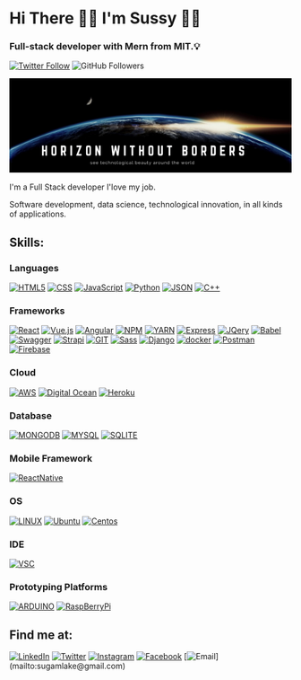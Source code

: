 #  Hi There 👋🏼 I'm Sussy 👩‍💻
###  Full-stack developer with Mern from MIT.💡

[![Twitter Follow](https://img.shields.io/twitter/follow/sussy183?style=social)](https://twitter.com/sussy183)
![GitHub Followers](https://img.shields.io/github/followers/sugamlake?style=social)


 <img src= "https://github.com/Sugamlake/Sugamlake/blob/main/horizon%20without%20borders.png"/>

I'm a Full Stack developer I'love my job.

Software development, data science, technological innovation, in all kinds of applications.


## Skills:
### Languages 
[![HTML5](https://img.shields.io/badge/HTML5-E34F26?style=for-the-badge&logo=html5&logoColor=white)]()
[![CSS](https://img.shields.io/badge/CSS3-1572B6?style=for-the-badge&logo=css3&logoColor=white)]()
[![JavaScript](https://img.shields.io/badge/JavaScript-F7DF1E?style=for-the-badge&logo=javascript&logoColor=white&labelColor=101010)]()
[![Python](https://img.shields.io/badge/Python-FFD43B?style=for-the-badge&logo=python&logoColor=darkgreen)]()
[![JSON](https://img.shields.io/badge/json-5E5C5C?style=for-the-badge&logo=json&logoColor=white)]()
[![C++](https://img.shields.io/badge/C%2B%2B-00599C?style=for-the-badge&logo=c%2B%2B&logoColor=white)]()
### Frameworks
[![React](https://img.shields.io/badge/React-20232A?style=for-the-badge&logo=react&logoColor=61DAFB)]()
[![Vue.js](https://img.shields.io/badge/Vue.js-35495E?style=for-the-badge&logo=vuedotjs&logoColor=4FC08D)]()
[![Angular](https://img.shields.io/badge/Angular-DD0031?style=for-the-badge&logo=angular&logoColor=white)]()
[![NPM](https://img.shields.io/badge/npm-CB3837?style=for-the-badge&logo=npm&logoColor=white)]()
[![YARN](https://img.shields.io/badge/Yarn-2C8EBB?style=for-the-badge&logo=yarn&logoColor=white)]()
[![Express](https://img.shields.io/badge/Express.js-000000?style=for-the-badge&logo=express&logoColor=white)]()
[![JQery](https://img.shields.io/badge/jQuery-0769AD?style=for-the-badge&logo=jquery&logoColor=white)]()
[![Babel](https://img.shields.io/badge/Babel-F9DC3E?style=for-the-badge&logo=babel&logoColor=white)]()
[![Swagger](https://img.shields.io/badge/Swagger-85EA2D?style=for-the-badge&logo=Swagger&logoColor=white)]()
[![Strapi](https://img.shields.io/badge/strapi-2e7eea?style=for-the-badge&logo=strapi&logoColor=white)]()
[![GIT](https://img.shields.io/badge/Git-F05032?style=for-the-badge&logo=git&logoColor=white)]()
[![Sass](https://img.shields.io/badge/Sass-CC6699?style=for-the-badge&logo=sass&logoColor=white)]()
[![Django](https://img.shields.io/badge/DJANGO-REST-ff1709?style=for-the-badge&logo=django&logoColor=white&color=ff1709&labelColor=gray)]()
[![docker](https://img.shields.io/badge/Docker-2CA5E0?style=for-the-badge&logo=docker&logoColor=white)]()
[![Postman](https://img.shields.io/badge/Postman-FF6C37?style=for-the-badge&logo=Postman&logoColor=white)]()
[![Firebase](https://img.shields.io/badge/firebase-ffca28?style=for-the-badge&logo=firebase&logoColor=black)]()
### Cloud
[![AWS](https://img.shields.io/badge/AWS-232F3E?style=for-the-badge&logo=amazon-aws&logoColor=white&labelColor=101010)]()
[![Digital Ocean](https://img.shields.io/badge/Digital_Ocean-0080FF?style=for-the-badge&logo=DigitalOcean&logoColor=white)]()
[![Heroku](https://img.shields.io/badge/Heroku-430098?style=for-the-badge&logo=heroku&logoColor=white)]()
### Database
[![MONGODB](https://img.shields.io/badge/MongoDB-4EA94B?style=for-the-badge&logo=mongodb&logoColor=white)]()
[![MYSQL](https://img.shields.io/badge/MySQL-005C84?style=for-the-badge&logo=mysql&logoColor=white)]()
[![SQLITE](https://img.shields.io/badge/SQLite-07405E?style=for-the-badge&logo=sqlite&logoColor=white)]()
### Mobile Framework
[![ReactNative](https://img.shields.io/badge/React_Native-20232A?style=for-the-badge&logo=react&logoColor=61DAFB)]()
### OS
[![LINUX](https://img.shields.io/badge/Linux-FCC624?style=for-the-badge&logo=linux&logoColor=black)]()
[![Ubuntu](https://img.shields.io/badge/Ubuntu-E95420?style=for-the-badge&logo=ubuntu&logoColor=white)]()
[![Centos](https://img.shields.io/badge/Cent%20OS-262577?style=for-the-badge&logo=CentOS&logoColor=white)]()
### IDE
[![VSC](https://img.shields.io/badge/Visual_Studio_Code-0078D4?style=for-the-badge&logo=visual%20studio%20code&logoColor=white)]()
### Prototyping Platforms
[![ARDUINO](https://img.shields.io/badge/Arduino-00979D?style=for-the-badge&logo=Arduino&logoColor=white)]()
[![RaspBerryPi](https://img.shields.io/badge/Raspberry%20Pi-A22846?style=for-the-badge&logo=Raspberry%20Pi&logoColor=white)]()
## Find me at:
[![LinkedIn](https://img.shields.io/badge/LinkedIn-susanaGamboa-blue.svg?style=for-the-badge)](https://www.linkedin.com/in/susana-gamboa/)
[![Twitter](https://img.shields.io/badge/Twitter-@sussy183-1DA1F2?style=for-the-badge)](https://twitter.com/sussy183)
[![Instagram](https://img.shields.io/badge/Instagram-@sussyust-E4405F?style=for-the-badge)](https://instagram.com/sussyust)
[![Facebook](https://img.shields.io/badge/Facebook-@sussy.ust-1877F2?style=for-the-badge)](https://facebook.com/sussy.ust)
[![Email](https://img.shields.io/badge/sugamlake@gmail.com-my_personal_email_(Fast_response_Message+Coffee)_Thank_you!-orange?style=for-the-badge)](mailto:sugamlake@gmail.com) 


